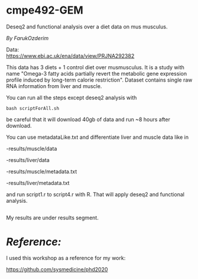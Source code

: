 # cmpe492-GEM

Deseq2 and functional analysis over a diet data on mus musculus.

_By FarukOzderim_  

Data:  
https://www.ebi.ac.uk/ena/data/view/PRJNA292382

This data has 3 diets + 1 control diet over musmusculus. It is a study with name "Omega-3 fatty acids partially revert the metabolic gene expression profile induced by long-term calorie restriction". Dataset contains single raw RNA information from liver and muscle.


You can run all the steps except deseq2 analysis with

```shell
bash scriptForAll.sh
```

be careful that it will download 40gb of data and run ~8 hours after download.

You can use metadataLike.txt and differentiate liver and muscle data like in 

-results/muscle/data

-results/liver/data

-results/muscle/metadata.txt

-results/liver/metadata.txt


and run script1.r to script4.r with R. That will apply deseq2 and functional analysis.


##


My results are under results segment.


# _Reference:_

I used this workshop as a reference for my work:

https://github.com/sysmedicine/phd2020
